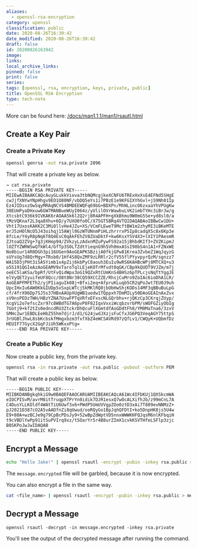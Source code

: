 ```yaml
---
aliases:
  - openssl-rsa-encryption
category: openssl
classification: public
date: 2020-08-26T16:39:42
date_modified: 2020-08-26T16:39:42
draft: false
id: 20200826163942
image: 
links: 
local_archive_links: 
pinned: false
print: false
series: 
tags: [openssl, rsa, encryption, keys, private, public]
title: OpenSSL RSA Encryption
type: tech-note
---
```


More can be found here: [/docs/man1.1.1/man1/rsautl.html](https://www.openssl.org/docs/man1.1.1/man1/rsautl.html)

## Create a Key Pair

### Create a Private Key

```sh
openssl genrsa -out rsa.private 2096
```

That will create a private key as below.

```text
→ cat rsa.private
-----BEGIN RSA PRIVATE KEY-----
MIIEwAIBAAKCAQcAuyGLukkViova3tbNQMcgjkeXCNFU6TRExHxXsE4EFNd5SHgE
cwJjfXNYwYNpHhgv9EO1O80NF/vbDQ5eYs1i7PBzE1e9KFGIXYhGvl+jS9Nh01Ip
Ez4JIDsxzOwSqyMRAqNCVS4BMDEEWQFq69bG+BDXPn/MhNLincO6zxaaYhVPUgKw
30EUmPyaDHxuw6GW7MANBueWUyI064z/yUlilOVrWawbuLVK2imbTYHc3iBrJw/g
XtcsbtC936k9IVKAK6rAOAA5k6l2Q2rj8R4APFH+gXkBhmu9W0mG5Se+yd8sl0/a
tMzVQKnaf2L3qa8Xhu+6D/y7UXO0fo0C/X75GT5BRq4VTQIDAQABAoIBBwCw1DU+
Vht17UxosKAKK2C3Mi0llvHe4JZu+XS/VCmFLEweT9McftBW1m2zhyMI3iBKeMTE
erJ5zHOlNcO5J43oihqj15AWjl0GzWTUNnmPiHLzhrrrxP5Ip8cadqX5c8x6Kp3e
8fcLe/Y4yR8pNq6T8Q4EsC0qAkFEhZV8ZUaDktF+kw6KsxYSV4X3+lXIY1PAesmR
ZJtoaQ2ZVg+7g3jKHep94/ZVkzyLzAdxnMZuPywFS92a15jBhbdKIf3+ZVZKipmJ
lOZTYZWRWSwQfkWl4/GfTp3S0LTZdtYieqnG9h5Vh0mxASsI90bS4n1A1+FZNxWE
No8biur14R0DGh3pi16UGen9AoGEAPKSBzijA0fkjGPw81Krea3ZvbeZ1WqJqyzG
sUYsUg7d8QrMgy+TRsb0/1Hf4S8QxZMF9zLRRlr2cfV55flPYyvpyrQzM/sgnzz7
WA15D3jPHt3iSASYimb1x4pZij6kbPyC8aouh3EuIu9wRS6KAHBcWPj8MTCXQ+u3
o5S191QGIeAzAoGEAMV9xTaroTqlLEjeKOTrMfvdt0qGK/CBp9kQUDT9VJZm/m7j
oeEC5laKSa/bpRf/UtFvQidWpx3oG19QZxRtCUmKnS4BHSz6pTPLcjsNqTtYggJE
elVyQET2yuifeUF8Qcc/O8t8Nr38CQ59XCCZZE/RhsjCuMro9ZoIAc6ioDhA1LR/
AoGEAPFMFETh2/yjPIiaguIk08j+Bfxi2eq+AfpruKLuqb5CR2qPoJwt7EU0J9uh
UpcIHxIu6AW0KkGIUDp5xSxpLWTcj5kMKlRQ0jbObHwShjKODs14MF3qBBuBuLpG
cf/4frX96Dp7SJ5s37HBxAAUpXUgWB1uedw1TQppxh7DmMILy50DAoGEAInAxZvx
sV9nsPEOzTWH/HBzYZNA7UswFPTqVRfxEFxscNLGQrbhv+rjQKzCp3CKrqjZUyp/
XcgVi2o7efscZxr97c8WBdTG7A6pvP8F82IqxVxxiWcqbzvrbPM/sWOFGZiyObIg
7Uotj9+kf2tZs0edncdRU3ZtckrDhQcuFlXGmtdfAoGDdtFh8/YM0MaTna6/3zxV
SMHc2wr1EBDLEeHbZ55hm7djrJ/d1/G24jwdJXzjsFuCfxJG6PQ3VeqAGY75ttpS
3rUGBlJhwL8sbKcbskfMmgxbzm3fxfXbZ4eWCSAVRd97zQfLv1/CWQyK+UQbmfDz
HEUIF77GycX2GqFJiUh5WKxxPtg=
-----END RSA PRIVATE KEY-----
```

### Create a Public Key

Now create a public key, from the private key.

```sh
openssl rsa -in rsa.private -out rsa.public -pubout -outform PEM
```

That will create a public key as below.

```text
-----BEGIN PUBLIC KEY-----
MIIBKDANBgkqhkiG9w0BAQEFAAOCARUAMIIBEAKCAQcA61Wc4IFbKUj1QXSkcmWA
eIOCPISvM/avrM8itTruqpXTPrYn0idik7DJR1esxQ7wOcALXifhJb/z99mCnL7A
C4DusYLLKOldf4WAtTiU6Uwf3x6+PWdP5UmUVVgpZOo0ztD3xAi7T809evNNMzZ+
pJ2021D387cO2A5vAADfnZi8qUwud/ooRQyGo1BpJqhQFDtI+ko5DnpHK8js5U4w
E9+80A+wzBCJe9g79CpBcPDsJy9+52wBpZdWptVD5nnxWWWKHFQJqsM6nlKFbqiH
t9cVBDlYwPp91itSuPVIrq9xz/tSOarYr5r4B8urZImX1cvkKSVTHfeLSFlp3zjc
B0SKPoJwJwIDAQAB
-----END PUBLIC KEY-----

```

## Encrypt a Message

```sh
echo "Hello Jake!" | openssl rsautl -encrypt -pubin -inkey rsa.public > message.encrypted
```

The `message.encrypted` file will be garbled, because it is now encrypted.

You can also encrypt a file in the same way.

```sh
cat <file_name> | openssl rsautl -encrypt -pubin -inkey rsa.public > message.encrypted
```

## Decrypt a Message

```
openssl rsautl -decrypt -in message.encrypted -inkey rsa.private
```

You'll see the output of the decrypted message after running the command.

